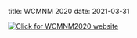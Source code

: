 title: WCMNM 2020
date: 2021-03-31

<a href="https://www.me.iitb.ac.in/~wcmnm/" title="WCMNM2020"><img src="/4m-association/assets/images/files/logo WCMNM2020_2.jpg" title="Click for WCMNM2020 website"/></a>